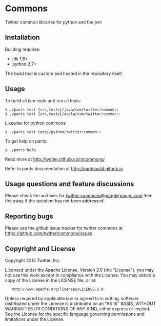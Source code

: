 # Commons

Twitter common libraries for python and the jvm

## Installation

Building requires:
+ jdk 1.6+
+ python 2.7+

The build tool is custom and hosted in the repository itself.

## Usage

To build all jvm code and run all tests:
```shell
$ ./pants test {src,tests}/java/com/twitter/common::
$ ./pants test {src,tests}/scala/com/twitter/common::
```

Likewise for python commons:
```shell
$ ./pants test tests/python/twitter/common::
```

To get help on pants:
```shell
$ ./pants help
```

Read more at http://twitter.github.com/commons/

Refer to pants documentation at http://pantsbuild.github.io

## Usage questions and feature discussions

Please check the archives for twitter-commons@googlegroups.com then fire
away if the question has not been addressed.

## Reporting bugs

Please use the github issue tracker for twitter commons at
https://github.com/twitter/commons/issues

## Copyright and License

Copyright 2015 Twitter, Inc.

   Licensed under the Apache License, Version 2.0 (the "License");
   you may not use this work except in compliance with the License.
   You may obtain a copy of the License in the LICENSE file, or at:

       http://www.apache.org/licenses/LICENSE-2.0

   Unless required by applicable law or agreed to in writing, software
   distributed under the License is distributed on an "AS IS" BASIS,
   WITHOUT WARRANTIES OR CONDITIONS OF ANY KIND, either express or implied.
   See the License for the specific language governing permissions and
   limitations under the License.
